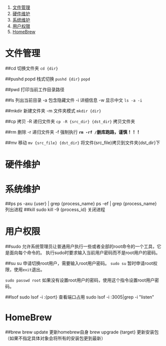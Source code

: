 1. [文件管理](#file)
2. [硬件维护](#hardware)
3. [系统维护](#system)
4. [用户权限](#users)
5. [HomeBrew](#homebrew)

# <span id="file">文件管理</span>
##cd 切换文件夹
`cd {dir}`

##pushd popd 栈式切换
`pushd {dir}`
`popd`

##pwd 打印当前工作目录路径

##ls 列出当前目录
	-a 包含隐藏文件
	-i 详细信息
	-w 显示中文
`ls -a -i`

##mkdir 新建文件夹
	-m 文件夹模式
`mkdir {dir}`
	
##cp 拷贝
	-R 递归文件夹
`cp -R {src_dir} {dst_dir}` 拷贝文件夹

##rm 删除
	-r 递归文件夹
	-f 强制执行
**`rm -rf /`删库跑路，谨慎！！！**

##mv 移动
`mv {src_file} {dst_dir}` 将文件{src_file}拷贝到文件夹{dst_dir}下
	
# <span id="hardware">硬件维护</span>

# <span id="system">系统维护</span>
##ps
	ps -axu {user} | grep {process_name}
	ps -ef | grep {process_name} 列出进程
##kill
	sudo kill -9 {process_id} 关闭进程
	
# <span id="users">用户权限</span>
##sudo
	允许系统管理员让普通用户执行一些或者全部的root命令的一个工具，它是面向每个命令的。
	执行sudo时要求输入当前用户密码而不是root用户的密码。
	
##su
	su 申请切换root用户，需要输入root用户密码。
`sudo su` 暂时申请root权限，使用`exit`退出。

`sudo passwd root` 如果没有设置root用户的密码，使用这个指令设置root用户密码。

##lsof
	sudo lsof -i :{port} 查看端口占用
	sudo lsof -i :3005|grep -i "listen"
	
# <span id="homebrew">HomeBrew</span>
##brew
	brew update 更新homebrew自身
	brew upgrade {target} 更新安装包（如果不指定具体对象会将所有的安装包更到最新）